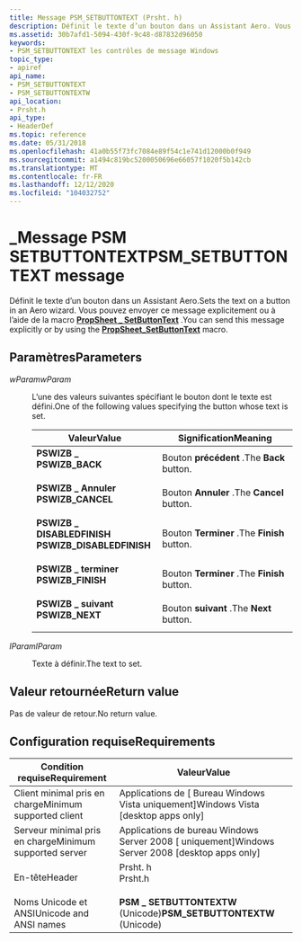 ```yaml
---
title: Message PSM_SETBUTTONTEXT (Prsht. h)
description: Définit le texte d’un bouton dans un Assistant Aero. Vous pouvez envoyer ce message explicitement ou à l’aide de la \_ macro PropSheet SetButtonText.
ms.assetid: 30b7afd1-5094-430f-9c48-d87832d96050
keywords:
- PSM_SETBUTTONTEXT les contrôles de message Windows
topic_type:
- apiref
api_name:
- PSM_SETBUTTONTEXT
- PSM_SETBUTTONTEXTW
api_location:
- Prsht.h
api_type:
- HeaderDef
ms.topic: reference
ms.date: 05/31/2018
ms.openlocfilehash: 41a0b55f73fc7084e89f54c1e741d12000b0f949
ms.sourcegitcommit: a1494c819bc5200050696e66057f1020f5b142cb
ms.translationtype: MT
ms.contentlocale: fr-FR
ms.lasthandoff: 12/12/2020
ms.locfileid: "104032752"
---
```

# <a name="psm_setbuttontext-message"></a><span data-ttu-id="a3eb5-105">\_Message PSM SETBUTTONTEXT</span><span class="sxs-lookup"><span data-stu-id="a3eb5-105">PSM\_SETBUTTONTEXT message</span></span>

<span data-ttu-id="a3eb5-106">Définit le texte d’un bouton dans un Assistant Aero.</span><span class="sxs-lookup"><span data-stu-id="a3eb5-106">Sets the text on a button in an Aero wizard.</span></span> <span data-ttu-id="a3eb5-107">Vous pouvez envoyer ce message explicitement ou à l’aide de la macro [**PropSheet \_ SetButtonText**](/windows/desktop/api/Prsht/nf-prsht-propsheet_setbuttontext) .</span><span class="sxs-lookup"><span data-stu-id="a3eb5-107">You can send this message explicitly or by using the [**PropSheet\_SetButtonText**](/windows/desktop/api/Prsht/nf-prsht-propsheet_setbuttontext) macro.</span></span>

## <a name="parameters"></a><span data-ttu-id="a3eb5-108">Paramètres</span><span class="sxs-lookup"><span data-stu-id="a3eb5-108">Parameters</span></span>

<dl> <dt>

<span data-ttu-id="a3eb5-109">*wParam*</span><span class="sxs-lookup"><span data-stu-id="a3eb5-109">*wParam*</span></span> 
</dt> <dd>

<span data-ttu-id="a3eb5-110">L’une des valeurs suivantes spécifiant le bouton dont le texte est défini.</span><span class="sxs-lookup"><span data-stu-id="a3eb5-110">One of the following values specifying the button whose text is set.</span></span>



| <span data-ttu-id="a3eb5-111">Valeur</span><span class="sxs-lookup"><span data-stu-id="a3eb5-111">Value</span></span>                                                                                                                                                                                 | <span data-ttu-id="a3eb5-112">Signification</span><span class="sxs-lookup"><span data-stu-id="a3eb5-112">Meaning</span></span>                           |
|---------------------------------------------------------------------------------------------------------------------------------------------------------------------------------------|-----------------------------------|
| <span id="PSWIZB_BACK"></span><span id="pswizb_back"></span><dl> <span data-ttu-id="a3eb5-113"><dt>**PSWIZB \_**</dt></span><span class="sxs-lookup"><span data-stu-id="a3eb5-113"><dt>**PSWIZB\_BACK**</dt></span></span> </dl>                               | <span data-ttu-id="a3eb5-114">Bouton **précédent** .</span><span class="sxs-lookup"><span data-stu-id="a3eb5-114">The **Back** button.</span></span><br/>   |
| <span id="PSWIZB_CANCEL"></span><span id="pswizb_cancel"></span><dl> <span data-ttu-id="a3eb5-115"><dt>**PSWIZB \_ Annuler**</dt></span><span class="sxs-lookup"><span data-stu-id="a3eb5-115"><dt>**PSWIZB\_CANCEL**</dt></span></span> </dl>                         | <span data-ttu-id="a3eb5-116">Bouton **Annuler** .</span><span class="sxs-lookup"><span data-stu-id="a3eb5-116">The **Cancel** button.</span></span><br/> |
| <span id="PSWIZB_DISABLEDFINISH"></span><span id="pswizb_disabledfinish"></span><dl> <span data-ttu-id="a3eb5-117"><dt>**PSWIZB \_ DISABLEDFINISH**</dt></span><span class="sxs-lookup"><span data-stu-id="a3eb5-117"><dt>**PSWIZB\_DISABLEDFINISH**</dt></span></span> </dl> | <span data-ttu-id="a3eb5-118">Bouton **Terminer** .</span><span class="sxs-lookup"><span data-stu-id="a3eb5-118">The **Finish** button.</span></span><br/> |
| <span id="PSWIZB_FINISH"></span><span id="pswizb_finish"></span><dl> <span data-ttu-id="a3eb5-119"><dt>**PSWIZB \_ terminer**</dt></span><span class="sxs-lookup"><span data-stu-id="a3eb5-119"><dt>**PSWIZB\_FINISH**</dt></span></span> </dl>                         | <span data-ttu-id="a3eb5-120">Bouton **Terminer** .</span><span class="sxs-lookup"><span data-stu-id="a3eb5-120">The **Finish** button.</span></span><br/> |
| <span id="PSWIZB_NEXT"></span><span id="pswizb_next"></span><dl> <span data-ttu-id="a3eb5-121"><dt>**PSWIZB \_ suivant**</dt></span><span class="sxs-lookup"><span data-stu-id="a3eb5-121"><dt>**PSWIZB\_NEXT**</dt></span></span> </dl>                               | <span data-ttu-id="a3eb5-122">Bouton **suivant** .</span><span class="sxs-lookup"><span data-stu-id="a3eb5-122">The **Next** button.</span></span><br/>   |



 

</dd> <dt>

<span data-ttu-id="a3eb5-123">*lParam*</span><span class="sxs-lookup"><span data-stu-id="a3eb5-123">*lParam*</span></span> 
</dt> <dd>

<span data-ttu-id="a3eb5-124">Texte à définir.</span><span class="sxs-lookup"><span data-stu-id="a3eb5-124">The text to set.</span></span>

</dd> </dl>

## <a name="return-value"></a><span data-ttu-id="a3eb5-125">Valeur retournée</span><span class="sxs-lookup"><span data-stu-id="a3eb5-125">Return value</span></span>

<span data-ttu-id="a3eb5-126">Pas de valeur de retour.</span><span class="sxs-lookup"><span data-stu-id="a3eb5-126">No return value.</span></span>

## <a name="requirements"></a><span data-ttu-id="a3eb5-127">Configuration requise</span><span class="sxs-lookup"><span data-stu-id="a3eb5-127">Requirements</span></span>



| <span data-ttu-id="a3eb5-128">Condition requise</span><span class="sxs-lookup"><span data-stu-id="a3eb5-128">Requirement</span></span> | <span data-ttu-id="a3eb5-129">Valeur</span><span class="sxs-lookup"><span data-stu-id="a3eb5-129">Value</span></span> |
|-------------------------------------|------------------------------------------------------------------------------------|
| <span data-ttu-id="a3eb5-130">Client minimal pris en charge</span><span class="sxs-lookup"><span data-stu-id="a3eb5-130">Minimum supported client</span></span><br/> | <span data-ttu-id="a3eb5-131">Applications de \[ Bureau Windows Vista uniquement\]</span><span class="sxs-lookup"><span data-stu-id="a3eb5-131">Windows Vista \[desktop apps only\]</span></span><br/>                                     |
| <span data-ttu-id="a3eb5-132">Serveur minimal pris en charge</span><span class="sxs-lookup"><span data-stu-id="a3eb5-132">Minimum supported server</span></span><br/> | <span data-ttu-id="a3eb5-133">Applications de bureau Windows Server 2008 \[ uniquement\]</span><span class="sxs-lookup"><span data-stu-id="a3eb5-133">Windows Server 2008 \[desktop apps only\]</span></span><br/>                               |
| <span data-ttu-id="a3eb5-134">En-tête</span><span class="sxs-lookup"><span data-stu-id="a3eb5-134">Header</span></span><br/>                   | <dl> <span data-ttu-id="a3eb5-135"><dt>Prsht. h</dt></span><span class="sxs-lookup"><span data-stu-id="a3eb5-135"><dt>Prsht.h</dt></span></span> </dl> |
| <span data-ttu-id="a3eb5-136">Noms Unicode et ANSI</span><span class="sxs-lookup"><span data-stu-id="a3eb5-136">Unicode and ANSI names</span></span><br/>   | <span data-ttu-id="a3eb5-137">**PSM \_ SETBUTTONTEXTW** (Unicode)</span><span class="sxs-lookup"><span data-stu-id="a3eb5-137">**PSM\_SETBUTTONTEXTW** (Unicode)</span></span><br/>                                       |



 

 






